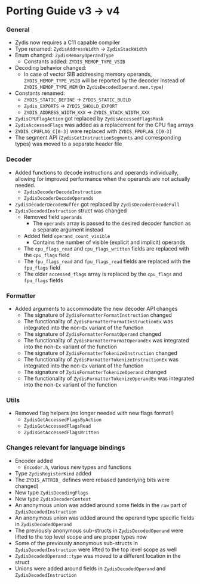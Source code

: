 # Porting Guide v3 -> v4

### General

- Zydis now requires a C11 capable compiler
- Type renamed: `ZydisAddressWidth` -> `ZydisStackWidth`
- Enum changed: `ZydisMemoryOperandType`
  - Constants added: `ZYDIS_MEMOP_TYPE_VSIB`
- Decoding behavior changed:
  - In case of vector SIB addressing memory operands, `ZYDIS_MEMOP_TYPE_VSIB` will be reported by the decoder instead
    of `ZYDIS_MEMOP_TYPE_MEM` (in `ZydisDecodedOperand.mem.type`)
- Constants renamed:
  - `ZYDIS_STATIC_DEFINE` -> `ZYDIS_STATIC_BUILD`
  - `Zydis_EXPORTS` -> `ZYDIS_SHOULD_EXPORT`
  - `ZYDIS_ADDRESS_WIDTH_XXX` -> `ZYDIS_STACK_WIDTH_XXX`
- `ZydisCPUFlagAction` got replaced by `ZydisAccessedFlagsMask`
- `ZydisAccessedFlags` was added as a replacement for the CPU flag arrays
- `ZYDIS_CPUFLAG_C[0-3]` were replaced with `ZYDIS_FPUFLAG_C[0-3]`
- The segment API (`ZydisGetInstructionSegments` and corresponding types) was moved to a separate
  header file

### Decoder

- Added functions to decode instructions and operands individually, allowing for improved performance when the operands
  are not actually needed.
  - `ZydisDecoderDecodeInstruction`
  - `ZydisDecoderDecodeOperands`
- `ZydisDecoderDecodeBuffer` got replaced by `ZydisDecoderDecodeFull`
- `ZydisDecodedInstruction` struct was changed
  - Removed field `operands`
     - The `operands` array is passed to the desired decoder function as a separate argument instead
  - Added field `operand_count_visible`
     - Contains the number of visible (explicit and implicit) operands
  - The `cpu_flags_read` and `cpu_flags_written` fields are replaced with the `cpu_flags` field
  - The `fpu_flags_read` and `fpu_flags_read` fields are replaced with the `fpu_flags` field
  - The older `accessed_flags` array is replaced by the `cpu_flags` and `fpu_flags` fields

### Formatter

- Added arguments to accommodate the new decoder API changes
  - The signature of `ZydisFormatterFormatInstruction` changed
  - The functionality of `ZydisFormatterFormatInstructionEx` was integrated into the non-`Ex`
    variant of the function
  - The signature of `ZydisFormatterFormatOperand` changed
  - The functionality of `ZydisFormatterFormatOperandEx` was integrated into the non-`Ex`
    variant of the function
  - The signature of `ZydisFormatterTokenizeInstruction` changed
  - The functionality of `ZydisFormatterTokenizeInstructionEx` was integrated into the non-`Ex`
    variant of the function
  - The signature of `ZydisFormatterTokenizeOperand` changed
  - The functionality of `ZydisFormatterTokenizeOperandEx` was integrated into the non-`Ex`
    variant of the function

### Utils

- Removed flag helpers (no longer needed with new flags format!)
  - `ZydisGetAccessedFlagsByAction`
  - `ZydisGetAccessedFlagsRead`
  - `ZydisGetAccessedFlagsWritten`

### Changes relevant for language bindings

- Encoder added
  - `Encoder.h`, various new types and functions
- Type `ZydisRegisterKind` added
- The `ZYDIS_ATTRIB_` defines were rebased (underlying bits were changed)
- New type `ZydisDecodingFlags`
- New type `ZydisDecoderContext`
- An anonymous union was added around some fields in the `raw` part of `ZydisDecodedInstruction`
- An anonymous union was added around the operand type specific fields in `ZydisDecodedOperand`
- The previously anonymous sub-structs in `ZydisDecodedOperand` were lifted to 
  the top level scope and are proper types now
- Some of the previously anonymous sub-structs in `ZydisDecodedInstruction` were lifted to the top level scope as well
- `ZydisDecodedOperand::type` was moved to a different location in the struct
- Unions were added around fields in `ZydisDecodedOperand` and `ZydisDecodedInstruction`
